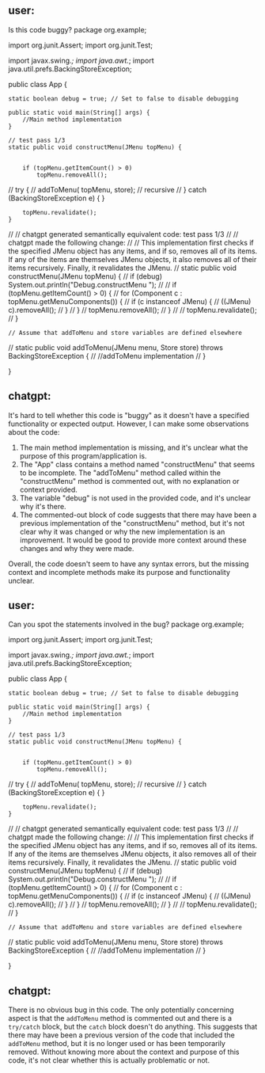 

## user: 

Is this code buggy?
package org.example;

import org.junit.Assert;
import org.junit.Test;

import javax.swing.*;
import java.awt.*;
import java.util.prefs.BackingStoreException;

public class App {

    static boolean debug = true; // Set to false to disable debugging

    public static void main(String[] args) {
        //Main method implementation
    }

    // test pass 1/3
    static public void constructMenu(JMenu topMenu) {


        if (topMenu.getItemCount() > 0)
            topMenu.removeAll();

//        try {
//            addToMenu( topMenu, store); // recursive
//        } catch (BackingStoreException e) { }

        topMenu.revalidate();
    }

//    //    chatgpt generated  semantically equivalent code: test pass 1/3
//    //    chatgpt made the following change:
//    // This implementation first checks if the specified JMenu object has any items, and if so, removes all of its items. If any of the items are themselves JMenu objects, it also removes all of their items recursively. Finally, it revalidates the JMenu.
//    static public void constructMenu(JMenu topMenu) {
//        if (debug) System.out.println("Debug.constructMenu ");
//
//        if (topMenu.getItemCount() > 0) {
//            for (Component c : topMenu.getMenuComponents()) {
//                if (c instanceof JMenu) {
//                    ((JMenu) c).removeAll();
//                }
//            }
//            topMenu.removeAll();
//        }
//
//        topMenu.revalidate();
//    }

    // Assume that addToMenu and store variables are defined elsewhere
//    static public void addToMenu(JMenu menu, Store store) throws BackingStoreException {
//        //addToMenu implementation
//    }


}

## chatgpt: 

It's hard to tell whether this code is "buggy" as it doesn't have a specified functionality or expected output. However, I can make some observations about the code:

1. The main method implementation is missing, and it's unclear what the purpose of this program/application is.
2. The "App" class contains a method named "constructMenu" that seems to be incomplete. The "addToMenu" method called within the "constructMenu" method is commented out, with no explanation or context provided.
3. The variable "debug" is not used in the provided code, and it's unclear why it's there.
4. The commented-out block of code suggests that there may have been a previous implementation of the "constructMenu" method, but it's not clear why it was changed or why the new implementation is an improvement. It would be good to provide more context around these changes and why they were made.

Overall, the code doesn't seem to have any syntax errors, but the missing context and incomplete methods make its purpose and functionality unclear.

## user: 

Can you spot the statements involved in the bug?
package org.example;

import org.junit.Assert;
import org.junit.Test;

import javax.swing.*;
import java.awt.*;
import java.util.prefs.BackingStoreException;

public class App {

    static boolean debug = true; // Set to false to disable debugging

    public static void main(String[] args) {
        //Main method implementation
    }

    // test pass 1/3
    static public void constructMenu(JMenu topMenu) {


        if (topMenu.getItemCount() > 0)
            topMenu.removeAll();

//        try {
//            addToMenu( topMenu, store); // recursive
//        } catch (BackingStoreException e) { }

        topMenu.revalidate();
    }

//    //    chatgpt generated  semantically equivalent code: test pass 1/3
//    //    chatgpt made the following change:
//    // This implementation first checks if the specified JMenu object has any items, and if so, removes all of its items. If any of the items are themselves JMenu objects, it also removes all of their items recursively. Finally, it revalidates the JMenu.
//    static public void constructMenu(JMenu topMenu) {
//        if (debug) System.out.println("Debug.constructMenu ");
//
//        if (topMenu.getItemCount() > 0) {
//            for (Component c : topMenu.getMenuComponents()) {
//                if (c instanceof JMenu) {
//                    ((JMenu) c).removeAll();
//                }
//            }
//            topMenu.removeAll();
//        }
//
//        topMenu.revalidate();
//    }

    // Assume that addToMenu and store variables are defined elsewhere
//    static public void addToMenu(JMenu menu, Store store) throws BackingStoreException {
//        //addToMenu implementation
//    }


}

## chatgpt: 

There is no obvious bug in this code. The only potentially concerning aspect is that the `addToMenu` method is commented out and there is a `try/catch` block, but the `catch` block doesn't do anything. This suggests that there may have been a previous version of the code that included the `addToMenu` method, but it is no longer used or has been temporarily removed. Without knowing more about the context and purpose of this code, it's not clear whether this is actually problematic or not.